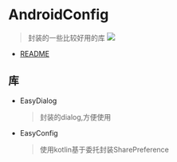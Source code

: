 # AndroidConfig
>封装的一些比较好用的库
[![](https://jitpack.io/v/mamenglong/EasyLibrary.svg)](https://jitpack.io/#mamenglong/EasyLibrary)

- [README](README.md)

## 库
* EasyDialog
    >封装的dialog,方便使用
* EasyConfig
    >使用kotlin基于委托封装SharePreference
